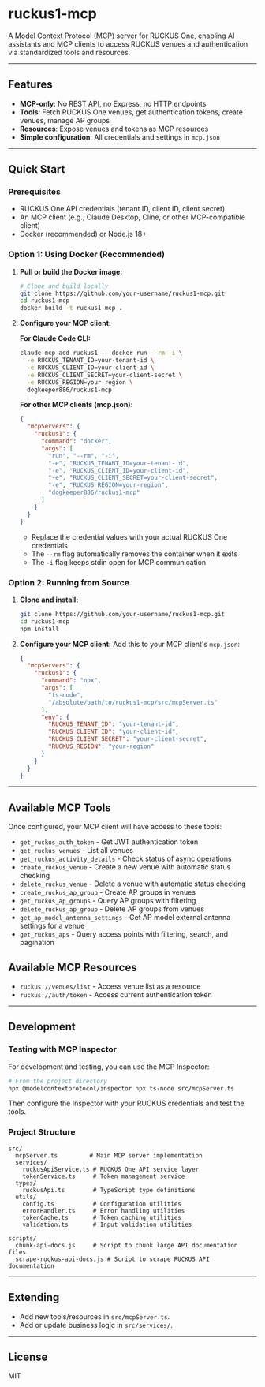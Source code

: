 # ruckus1-mcp

A Model Context Protocol (MCP) server for RUCKUS One, enabling AI assistants and MCP clients to access RUCKUS venues and authentication via standardized tools and resources.

---

## Features
- **MCP-only**: No REST API, no Express, no HTTP endpoints
- **Tools**: Fetch RUCKUS One venues, get authentication tokens, create venues, manage AP groups
- **Resources**: Expose venues and tokens as MCP resources
- **Simple configuration**: All credentials and settings in `mcp.json`

---

## Quick Start

### Prerequisites
- RUCKUS One API credentials (tenant ID, client ID, client secret)
- An MCP client (e.g., Claude Desktop, Cline, or other MCP-compatible client)
- Docker (recommended) or Node.js 18+

### Option 1: Using Docker (Recommended)

1. **Pull or build the Docker image:**
   ```bash
   # Clone and build locally
   git clone https://github.com/your-username/ruckus1-mcp.git
   cd ruckus1-mcp
   docker build -t ruckus1-mcp .
   ```

2. **Configure your MCP client:**

   **For Claude Code CLI:**
   ```bash
   claude mcp add ruckus1 -- docker run --rm -i \
     -e RUCKUS_TENANT_ID=your-tenant-id \
     -e RUCKUS_CLIENT_ID=your-client-id \
     -e RUCKUS_CLIENT_SECRET=your-client-secret \
     -e RUCKUS_REGION=your-region \
     dogkeeper886/ruckus1-mcp
   ```

   **For other MCP clients (mcp.json):**
   ```json
   {
     "mcpServers": {
       "ruckus1": {
         "command": "docker",
         "args": [
           "run", "--rm", "-i",
           "-e", "RUCKUS_TENANT_ID=your-tenant-id",
           "-e", "RUCKUS_CLIENT_ID=your-client-id",
           "-e", "RUCKUS_CLIENT_SECRET=your-client-secret",
           "-e", "RUCKUS_REGION=your-region",
           "dogkeeper886/ruckus1-mcp"
         ]
       }
     }
   }
   ```

   - Replace the credential values with your actual RUCKUS One credentials
   - The `--rm` flag automatically removes the container when it exits
   - The `-i` flag keeps stdin open for MCP communication

### Option 2: Running from Source

1. **Clone and install:**
   ```bash
   git clone https://github.com/your-username/ruckus1-mcp.git
   cd ruckus1-mcp
   npm install
   ```

2. **Configure your MCP client:**
   Add this to your MCP client's `mcp.json`:
   ```json
   {
     "mcpServers": {
       "ruckus1": {
         "command": "npx",
         "args": [
           "ts-node",
           "/absolute/path/to/ruckus1-mcp/src/mcpServer.ts"
         ],
         "env": {
           "RUCKUS_TENANT_ID": "your-tenant-id",
           "RUCKUS_CLIENT_ID": "your-client-id",
           "RUCKUS_CLIENT_SECRET": "your-client-secret",
           "RUCKUS_REGION": "your-region"
         }
       }
     }
   }
   ```

---

## Available MCP Tools

Once configured, your MCP client will have access to these tools:

- `get_ruckus_auth_token` - Get JWT authentication token
- `get_ruckus_venues` - List all venues
- `get_ruckus_activity_details` - Check status of async operations
- `create_ruckus_venue` - Create a new venue with automatic status checking
- `delete_ruckus_venue` - Delete a venue with automatic status checking
- `create_ruckus_ap_group` - Create AP groups in venues
- `get_ruckus_ap_groups` - Query AP groups with filtering
- `delete_ruckus_ap_group` - Delete AP groups from venues
- `get_ap_model_antenna_settings` - Get AP model external antenna settings for a venue
- `get_ruckus_aps` - Query access points with filtering, search, and pagination

## Available MCP Resources

- `ruckus://venues/list` - Access venue list as a resource
- `ruckus://auth/token` - Access current authentication token

---

## Development

### Testing with MCP Inspector

For development and testing, you can use the MCP Inspector:

```bash
# From the project directory
npx @modelcontextprotocol/inspector npx ts-node src/mcpServer.ts
```

Then configure the Inspector with your RUCKUS credentials and test the tools.

### Project Structure
```
src/
  mcpServer.ts         # Main MCP server implementation
  services/
    ruckusApiService.ts # RUCKUS One API service layer
    tokenService.ts     # Token management service
  types/
    ruckusApi.ts        # TypeScript type definitions
  utils/
    config.ts           # Configuration utilities
    errorHandler.ts     # Error handling utilities
    tokenCache.ts       # Token caching utilities
    validation.ts       # Input validation utilities

scripts/
  chunk-api-docs.js     # Script to chunk large API documentation files
  scrape-ruckus-api-docs.js # Script to scrape RUCKUS API documentation
```

---

## Extending
- Add new tools/resources in `src/mcpServer.ts`.
- Add or update business logic in `src/services/`.

---

## License
MIT 